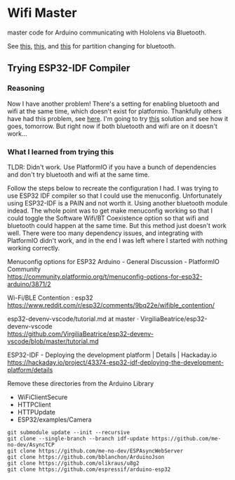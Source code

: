 # Wifi Master

master code for Arduino communicating with Hololens via Bluetooth.

See [this](http://docs.platformio.org/en/latest/platforms/espressif32.html#partition-tables), [this](https://docs.espressif.com/projects/esp-idf/en/latest/api-guides/partition-tables.html), and [this](https://desire.giesecke.tk/index.php/2018/01/30/change-partition-size/) for partition changing for bluetooth.

## Trying ESP32-IDF Compiler

### Reasoning

Now I have another problem! There's a setting for enabling bluetooth and wifi at the same time, which doesn't exist for platformio. Thankfully others have had this problem, see [here](https://community.platformio.org/t/menuconfig-options-for-esp32-arduino/3871). I'm going to try [this](https://hackaday.io/project/43374-esp32-idf-deploying-the-development-platform/details) solution and see how it goes, tomorrow. But right now if both bluetooth and wifi are on it doesn't work...

### What I learned from trying this

TLDR: Didn't work. Use PlatformIO if you have a bunch of dependencies and don't try bluetooth and wifi at the same time.  

Follow the steps below to recreate the configuration I had. I was trying to use ESP32 IDF compiler so that I could use the menuconfig. Unfortunately using ESP32-IDF is a PAIN and not worth it. Using another bluetooth module indead. The whole point was to get make menuconfig working so that I could toggle the Software Wifi/BT Coexistence option so that wifi and bluetooth could happen at the same time. But this method just doesn't work well. There were too many dependency issues, and integrating with PlatformIO didn't work, and in the end I was left where I started with nothing working correctly.  

Menuconfig options for ESP32 Arduino - General Discussion - PlatformIO Community  
https://community.platformio.org/t/menuconfig-options-for-esp32-arduino/3871/2  

Wi-Fi/BLE Contention : esp32  
https://www.reddit.com/r/esp32/comments/9bq22e/wifible_contention/  

esp32-devenv-vscode/tutorial.md at master · VirgiliaBeatrice/esp32-devenv-vscode  
https://github.com/VirgiliaBeatrice/esp32-devenv-vscode/blob/master/tutorial.md  

ESP32-IDF - Deploying the development platform | Details | Hackaday.io  
https://hackaday.io/project/43374-esp32-idf-deploying-the-development-platform/details  

Remove these directories from the Arduino Library  
* WiFiClientSecure
* HTTPClient
* HTTPUpdate
* ESP32/examples/Camera

`git submodule update --init --recursive`  
`git clone --single-branch --branch idf-update https://github.com/me-no-dev/AsyncTCP`  
`git clone https://github.com/me-no-dev/ESPAsyncWebServer`  
`git clone https://github.com/bblanchon/ArduinoJson`  
`git clone https://github.com/olikraus/u8g2`  
`git clone https://github.com/espressif/arduino-esp32`  